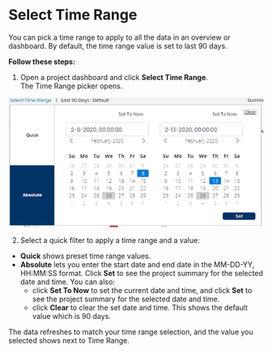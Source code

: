 # Select Time Range

You can pick a time range to apply to all the data in an overview or dashboard. By default, the time range value is set to last 90 days.

**Follow these steps:**

1. Open a project dashboard and click **Select Time Range**.  
    The Time Range picker opens.

![Select Time Range](../../../.gitbook/assets/18088138.png)

2. Select a quick filter to apply a time range and a value:

* **Quick** shows preset time range values.
* **Absolute** lets you enter the start date and end date in the MM-DD-YY, HH:MM:SS format. Click **Set** to see the project summary for the selected date and time. You can also:
  * click **Set To Now** to set the current date and time, and click **Set** to see the project summary for the selected date and time.
  * click **Clear** to clear the set date and time. This shows the default value which is 90 days.

The data refreshes to match your time range selection, and the value you selected shows next to Time Range.

